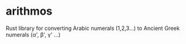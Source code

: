 # arithmos

Rust library for converting Arabic numerals (1,2,3...) to Ancient Greek numerals (α', β', γ' ...)